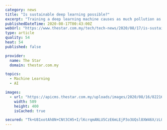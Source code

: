 ```yaml
---
category: news
title: "Is sustainable deep learning possible?"
excerpt: "Training a deep learning machine causes as much pollution as the emissions of five automobiles over their lifetime. Not surprisingly, researchers are working on new methods with a view to reducing the carbon footprint of these machines."
publishedDateTime: 2020-08-17T00:43:00Z
webUrl: "https://www.thestar.com.my/tech/tech-news/2020/08/17/is-sustainable-deep-learning-possible"
type: article
quality: 54
heat: 54
published: false

provider:
  name: The Star
  domain: thestar.com.my

topics:
  - Machine Learning
  - AI

images:
  - url: "https://apicms.thestar.com.my/uploads/images/2020/08/16/822160.jpg"
    width: 589
    height: 400
    isCached: true

secured: "Tk+U81xotAh8N+CNt3CH5+I/lKcrqmANLU5CzE6mLEjP3o3UQsl8XW46X/zL09z44Nx1uXYvWMu5FnuKjosa+dPHkTLl2fquGGEPydBu3f+NeIPZMXmnHlfsl3XQefmdZawN8LaxO0RFX0eG5qtiATl6LkUAnw4PbLiX3qqVzziz4Xog5v8QFDouULSG+MXoJ8AIcnTXu1oxmm0s0nYA7FNNAne7nhxeNI/W88dVqHbj0WW9z0Ct9mqfzkQvBxmu6khHuOyxc2V3njtiKFtTZpdv4FJWU5NJi8w1O6/wOzMUS/Dt7gQB5K5xLRaCzIJFWWjF25/uay82M+yw2KZY0Q==;I3rZ+dSkQ2+4BZaXE6eCiA=="
---
```


